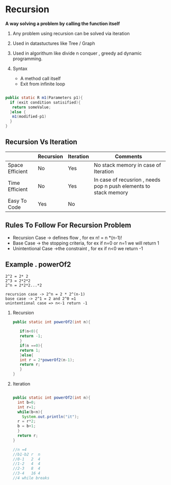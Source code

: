 # Recursion

 **A way solving a problem by calling the function itself**
 
 1. Any problem using recursion can be solved via iteration

 1. Used in datastuctures like Tree / Graph
 1. Used in algorithum like divide n conquer , greedy ad dynamic programming.

 1. Syntax
    - A method call itself
    - Exit from infinite loop
  
  ```java
  
  public static R m1(Parameters p1){
    if (exit condition satisified){
     return someValue;
    }else {
     m1(modified-p1)
    }
  }
  ```
 
 ## Recursion Vs Iteration 
 
|                  | Recursion    | Iteration | Comments
| -----------------| ------------ |-----------|----------
| Space Efficient  | No           |  Yes      | No stack memory in case of Iteration
| Time Efficient   | No           |  Yes      | In case of recusrion , needs pop n push elements to stack memory
| Easy To Code     | Yes          |  No       | 


## Rules To Follow For Recursion Problem
  - Recursion Case -> defines flow , for ex  n! = n *(n-1)!
  - Base Case  -> the stopping criteria, for ex if n=0 or n=1 we will return 1
  - Unintentional Case ->the constraint , for ex if n<0 we return -1

## Example . powerOf2 


   ```
   2^2 = 2* 2
   2^3 = 2*2*2
   2^n = 2*2*2...*2
   
   recursion case -> 2^n = 2 * 2^(n-1)
   base case -> 2^1 = 2 and 2^0 =1
   unintentional case => n<-1 return -1 
   ```
   
1. Recursion
   
   ```java
   public static int powerOf2(int n){
      
      if(n<0){
      return -1;
      }
      if(n ==0){
      return 1;
      }else{
      int r = 2*powerOf2(n-1);
      return r;
      }
   }
   ```

2. Iteration   
   
   ```java
   
   public static int powerOf2(int n){
     int b=0;
     int r=1;
     while(b<n){
       System.out.println("it");
     r = r*2;
     b = b+1;
     }
     return r;
   }
   
   //n =4
   //b1-b2 r  n
   //0-1   2  4
   //1-2   4  4
   //2-3   8  4
   //3-4   16 4 
   //4 while breaks
   ```


